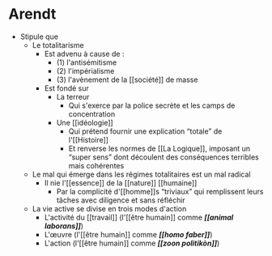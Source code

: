 # Arendt
- Stipule que
  - Le totalitarisme 
    - Est advenu à cause de :
      - (1) l'antisémitisme
      - (2) l'impérialisme
      - (3) l'avènement de la [[société]] de masse
    - Est fondé sur
      - La terreur
        - Qui s'exerce par la police secrète et les camps de concentration
      - Une [[idéologie]]
        - Qui prétend fournir une explication “totale” de l'[[Histoire]]
        - Et renverse les normes de [[La Logique]], imposant un “super sens” dont découlent des conséquences terribles mais cohérentes
  - Le mal qui émerge dans les régimes totalitaires est un mal radical
    - Il nie l'[[essence]] de la [[nature]] [[humaine]]
      - Par la complicité d'[[homme]]s “triviaux” qui remplissent leurs tâches avec diligence et sans réfléchir
  - La vie active se divise en trois modes d'action
    - L'activité du [[travail]] (l'[[être humain]] comme ***[[animal laborans]]***)
    - L'œuvre (l'[[être humain]] comme ***[[homo faber]]***)
    - L'action (l'[[être humain]] comme ***[[zoon politikòn]]***)